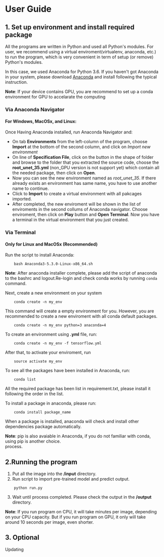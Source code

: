 # User Guide

## 1. Set up environment and install required package

All the programs are written in Python and used all Python's modules. For user, we recommend using a virtual enviroment(virtualenv, anaconda, etc.) to run the program, which is very convenient in term of setup (or remove) Python's modules. 

In this case, we used Anaconda for Python 3.6. If you haven't got Anaconda in your system, please download [Anaconda](https://www.anaconda.com/download/) and install following the typical instruction. 

**Note**: If your device contains GPU, you are recommend to set up a conda environment for GPU to accelarate the computing 

### Via Anaconda Navigator

#### For Windows, MacOSx, and Linux:

Once Having Anaconda installed, run Anaconda Navigator and:
* On tab **Environments** from the left-column of the program, choose **Import** at the bottom of the second column, and click on *Import new environment*
* On line of **Specification File**, click on the button in the shape of folder and browse to the folder that you extracted the source code, choose the **root_unet_35.yml** (non_GPU version is not support yet) which contain all the needed package, then click on **Open**.
* Now you can see the new environment named as *root_unet_35*. If there already exists an environment has same name, you have to use another name to continue.
* Click to **Import** to create a virtual environment with all pakcages imported.
* After completed, the new enviroment will be shown in the list of enviroments in the second collums of Anaconda navigator. Choose enviroment, then click on **Play** button and **Open Terminal**. Now you have a terminal in the virtual environment that you just created.

### Via Terminal 
####  Only for Linux and MacOSx (Recommended)

Run the script to install Anaconda:
```
    bash Anaconda3-5.3.0-Linux-x86_64.sh 
```
**Note**: After anaconda installer complete, please add the script of anaconda to the bashrc and logout.Re-login and check conda works by running `conda` command.

Next, create a new environment on your system
```
    conda create -n my_env
```
This command will create a empty environment for you. However, you are recommended to create a new enviroment with all conda default packages.
```
    conda create -n my_env python=3 anaconda=4
```
To create an environment using **.yml** file, run:
```
    conda create -n my_env -f tensorflow.yml
```

After that, to activate your enviroment, run
```
    source activate my_env
```
To see all the packages have been installed in Anaconda, run:
```
    conda list
```
All the required package has been list in requirement.txt, please install it following the order in the list.

To install a package in anaconda, please run:
```
    conda install package_name
```
When a package is installed, anaconda will check and install other dependencies package automatically.

**Note**: pip is also avaiable in Anaconda, if you do not familiar with conda, using pip is another choice.  
process.

## 2.Running the program
1. Put all the image into the **/input** directory.
2. Run script to import pre-trained model and predict output.
```
    python run.py
```
3. Wait until process completed. Please check the output in the **/output** directory.

**Note**: If you run program on CPU, it will take minutes per image, depending on your CPU capacity. But if you run program on GPU, it only will take around 10 seconds per image, even shorter. 

## 3. Optional

Updating
